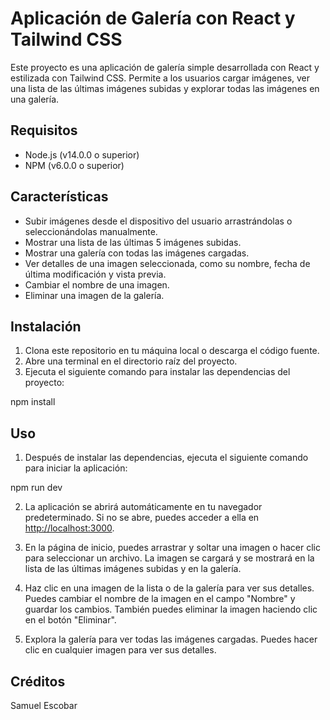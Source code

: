 # Aplicación de Galería con React y Tailwind CSS

Este proyecto es una aplicación de galería simple desarrollada con React y estilizada con Tailwind CSS. Permite a los usuarios cargar imágenes, ver una lista de las últimas imágenes subidas y explorar todas las imágenes en una galería.

## Requisitos

- Node.js (v14.0.0 o superior)
- NPM (v6.0.0 o superior)

## Características

- Subir imágenes desde el dispositivo del usuario arrastrándolas o seleccionándolas manualmente.
- Mostrar una lista de las últimas 5 imágenes subidas.
- Mostrar una galería con todas las imágenes cargadas.
- Ver detalles de una imagen seleccionada, como su nombre, fecha de última modificación y vista previa.
- Cambiar el nombre de una imagen.
- Eliminar una imagen de la galería.

## Instalación

1. Clona este repositorio en tu máquina local o descarga el código fuente.
2. Abre una terminal en el directorio raíz del proyecto.
3. Ejecuta el siguiente comando para instalar las dependencias del proyecto:

npm install


## Uso

1. Después de instalar las dependencias, ejecuta el siguiente comando para iniciar la aplicación:

npm run dev


2. La aplicación se abrirá automáticamente en tu navegador predeterminado. Si no se abre, puedes acceder a ella en [http://localhost:3000](http://localhost:3000).

3. En la página de inicio, puedes arrastrar y soltar una imagen o hacer clic para seleccionar un archivo. La imagen se cargará y se mostrará en la lista de las últimas imágenes subidas y en la galería.

4. Haz clic en una imagen de la lista o de la galería para ver sus detalles. Puedes cambiar el nombre de la imagen en el campo "Nombre" y guardar los cambios. También puedes eliminar la imagen haciendo clic en el botón "Eliminar".

5. Explora la galería para ver todas las imágenes cargadas. Puedes hacer clic en cualquier imagen para ver sus detalles.


## Créditos

Samuel Escobar
